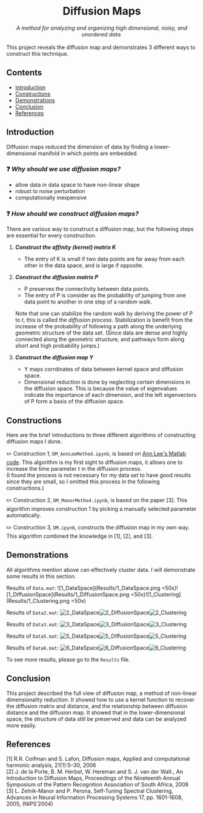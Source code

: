 <h1 align="center">Diffusion Maps</h1>
<div align="center"><i>A method for analyzing and organizing high dimensional, noisy, and unordered data.</i></div>
<br>
This project reveals the diffusion map and demonstrates 3 different ways to construct this technique.

## Contents
- [Introduction](#Introduction)
- [Constructions](#Constructions)
- [Demonstrations](#Demonstrations)
- [Conclusion](#Conclusion)
- [References](#References)


## Introduction
Diffusion maps reduced the dimension of data by finding a lower-dimensional manifold in which points are embedded.

### :question: *Why should we use diffusion maps?*
- allow data in data space to have non-linear shape
- robust to noise perturbation 
- computationally inexpensive

  
### :question: *How should we construct diffusion maps?*
There are various way to construct a diffusion map, but the following steps are essential for every construction.

1. ***Construct the affinity (kernel) matrix K*** 
    - The entry of K is small if two data points are far away from each other in the data space, and is large if opposite.


2. ***Construct the diffusion matrix P***
    - P preserves the connectivity between data points.  
    - The entry of P is consider as the probability of jumping from one data point to another in one step of a random walk.
    
    Note that one can stabilize the random walk by deriving the power of P to *t*, this is called the *diffusion process*. Stabilization is benefit from the increase of the probability of following a path along the underlying geometric structure of the data set. (Since data are dense and highly connected along the geometric structure, and pathways form along short and high probability jumps.)


3. ***Construct the diffusion map Y***
    - Y maps corrdinates of data between kernel space and diffusion space.  
    - Dimensional reduction is done by neglecting certain dimensions in the diffusion space. This is because the value of eigenvalues indicate the importance of each dimension, and the left eigenvectors of P form a basis of the diffusion space.



## Constructions
Here are the brief introductions to three different algorithms of constructing diffusion maps I done.

:pencil2: Construction 1, `DM_AnnLeeMethod.ipynb`, is based on [Ann Lee's Matlab code](https://reurl.cc/E3Ykv). This algorithm is my first sight to diffusion maps, it allows one to increase the time parameter $t$ in the diffusion process.  
(I found the process is not necessary for my data set to have good results since they are small, so I omitted this process in the following constructions.) 

:pencil2: Construction 2, `DM_ManorMethod.ipynb`, is based on the paper [3]. This algorithm improves construction 1 by picking a manually selected parameter automatically.

:pencil2: Construction 3, `DM.ipynb`, constructs the diffusion map in my own way. This algorithm combined the knowledge in [1], [2], and [3].



## Demonstrations

All algorithms mention above can effectively cluster data. I will demonstrate some results in this section. 


Results of `Data.mat`:
![1_DataSpace](Results/1_DataSpace.png =50x)![1_DiffusionSpace](Results/1_DiffusionSpace.png =50x)![1_Clustering](Results/1_Clustering.png =50x)

Results of `Data2.mat`:
![2_DataSpace](Results/2_DataSpace.png)![2_DiffusionSpace](Results/2_DiffusionSpace.png)![2_Clustering](Results/2_Clustering.png)

Results of `Data3.mat`:
![3_DataSpace](Results/3_DataSpace.png)![3_DiffusionSpace](Results/3_DiffusionSpace.png)![3_Clustering](Results/3_Clustering.png)

Results of `Data5.mat`:
![5_DataSpace](Results/5_DataSpace.png)![5_DiffusionSpace](Results/5_DiffusionSpace.png)![5_Clustering](Results/5_Clustering.png)

Results of `Data6.mat`:
![6_DataSpace](Results/6_DataSpace.png)![6_DiffusionSpace](Results/6_DiffusionSpace.png)![6_Clustering](Results/6_Clustering.png)


To see more results, please go to the `Results` file.



## Conclusion
This project described the full view of diffusion map, a method of non-linear dimensionality reduction. It showed how to use a kernel function to recover the diffusion matrix and distance, and the relationship between diffusion distance and the diffusion map. It showed that in the lower-dimensional space, the structure of data still be preserved and data can be analyzed more easily.

## References
[1] R.R. Coifman and S. Lafon, Diffusion maps, Applied and computational harmonic analysis, 21(1):5–30, 2006  
[2] J. de la Porte, B. M. Herbst, W. Hereman and S. J. van der Walt., An Introduction to Diffusion Maps, Proceedings of the Nineteenth Annual Symposium of the Pattern Recognition Association of South Africa, 2008  
[3] L. Zelnik-Manor and P. Perona, Self-Tuning Spectral Clustering, Advances in Neural Information Processing Systems 17, pp. 1601-1608, 2005, (NIPS’2004)


```python

```
